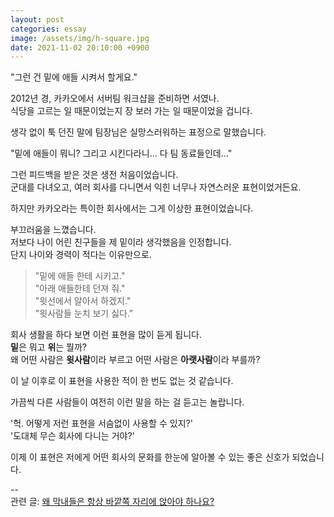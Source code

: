 ```yaml
---
layout: post
categories: essay
image: /assets/img/h-square.jpg
date: 2021-11-02 20:10:00 +0900
---
```


"그런 건 밑에 애들 시켜서 할게요."

2012년 경, 카카오에서 서버팀 워크샵을 준비하면 서였나.  
식당을 고르는 일 때문이었는지 장 보러 가는 일 때문이었을 겁니다.

생각 없이 툭 던진 말에 팀장님은 실망스러워하는 표정으로 말했습니다.

"밑에 애들이 뭐니? 그리고 시킨다라니... 다 팀 동료들인데..."

그런 피드백을 받은 것은 생전 처음이었습니다.  
군대를 다녀오고, 여러 회사를 다니면서 익힌 너무나 자연스러운 표현이었거든요.

하지만 카카오라는 특이한 회사에서는 그게 이상한 표현이었습니다.

부끄러움을 느꼈습니다.  
저보다 나이 어린 친구들을 제 밑이라 생각했음을 인정합니다.  
단지 나이와 경력이 적다는 이유만으로.

> "밑에 애들 한테 시키고."  
> "아래 애들한테 던져 줘."  
> "윗선에서 알아서 하겠지."  
> "윗사람들 눈치 보기 싫다."

회사 생활을 하다 보면 이런 표현을 많이 듣게 됩니다.  
**밑**은 뭐고 **위**는 뭘까?  
왜 어떤 사람은 **윗사람**이라 부르고 어떤 사람은 **아랫사람**이라 부를까?

이 날 이후로 이 표현을 사용한 적이 한 번도 없는 것 같습니다.  

가끔씩 다른 사람들이 여전히 이런 말을 하는 걸 듣고는 놀랍니다.

'헉. 어떻게 저런 표현을 서슴없이 사용할 수 있지?'  
'도대체 무슨 회사에 다니는 거야?'

이제 이 표현은 저에게 어떤 회사의 문화를 한눈에 알아볼 수 있는 좋은 신호가 되었습니다.

--  
관련 글: [왜 막내들은 항상 바깥쪽 자리에 앉아야 하나요?](https://jeho.page/essay/2021/09/10/%EC%99%9C-%EB%A7%89%EB%82%B4%EB%93%A4%EC%9D%80-%ED%95%AD%EC%83%81-%EB%B0%94%EA%B9%A5%EC%AA%BD-%EC%9E%90%EB%A6%AC%EC%97%90-%EC%95%89%EC%95%84%EC%95%BC-%ED%95%98%EB%82%98%EC%9A%94.html)